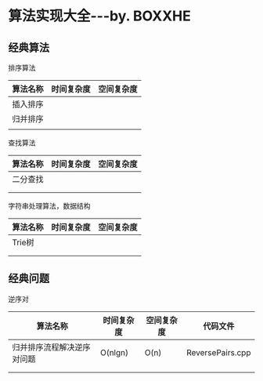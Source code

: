 # 算法实现大全---by. BOXXHE

## 经典算法

排序算法

| 算法名称 | 时间复杂度 | 空间复杂度 |
| -------- | ---------- | ---------- |
| 插入排序 |            |            |
| 归并排序 |            |            |
|          |            |            |

查找算法

| 算法名称 | 时间复杂度 | 空间复杂度 |
| -------- | ---------- | ---------- |
| 二分查找 |            |            |
|          |            |            |
|          |            |            |

字符串处理算法，数据结构

| 算法名称 | 时间复杂度 | 空间复杂度 |
| -------- | ---------- | ---------- |
| Trie树   |            |            |
|          |            |            |
|          |            |            |

## 经典问题

逆序对

| 算法名称                   | 时间复杂度 | 空间复杂度 | 代码文件         |
| -------------------------- | ---------- | ---------- | ---------------- |
| 归并排序流程解决逆序对问题 | O(nlgn)    | O(n)       | ReversePairs.cpp |
|                            |            |            |                  |
|                            |            |            |                  |
